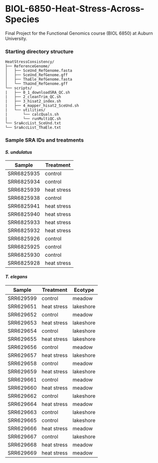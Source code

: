 # BIOL-6850-Heat-Stress-Across-Species

Final Project for the Functional Genomics course (BIOL 6850) at Auburn University. 

### Starting directory structure

```
HeatStressConsistency/
├── ReferenceGenome/
│   ├── SceUnd_RefGenome.fasta
│   ├── SceUnd_RefGenome.gff 
│   ├── ThaEle_RefGenome.fasta
│   └── ThaUnd_RefGenome.gff
└── scripts/
|   ├── 0_1_downloadSRA_QC.sh
|   ├── 2_cleanTrim_QC.sh
|   ├── 3_hisat2_index.sh
|   ├── 4_mapper_hisat2_SceUnd.sh
|   └── utilities/
|       └── calcQuals.sh
|       └── runMultiQC.sh
└── SraAccList_SceUnd.txt
└── SraAccList_ThaEle.txt
```


### Sample SRA IDs and treatments

#### _S. undulatus_
| Sample | Treatment |
| ------ | --------- |
| SRR6825935 | control |
| SRR6825934 | control |
| SRR6825939 | heat stress |
| SRR6825938 | control |
| SRR6825941 | heat stress |
| SRR6825940 | heat stress |
| SRR6825933 | heat stress |
| SRR6825932 | heat stress |
| SRR6825926 | control |
| SRR6825925 | control |
| SRR6825930 | control |
| SRR6825928 | heat stress |



#### _T. elegans_
| Sample | Treatment | Ecotype |
| ------ | --------- | ------- |
| SRR629599 | control | meadow |
| SRR629651 | heat stress | lakeshore |
| SRR629652 | control | meadow |
| SRR629653 | heat stress | lakeshore |
| SRR629654 | control | lakeshore |
| SRR629655 | heat stress | lakeshore |
| SRR629656 | control | meadow |
| SRR629657 | heat stress | lakeshore |
| SRR629658 | control | meadow |
| SRR629659 | heat stress | lakeshore |
| SRR629661 | control | meadow |
| SRR629660 | heat stress | meadow |
| SRR629662 | control | lakeshore |
| SRR629664 | heat stress | meadow |
| SRR629663 | control | lakeshore |
| SRR629665 | control | lakeshore |
| SRR629666 | heat stress | meadow |
| SRR629667 | control | lakeshore |
| SRR629668 | heat stress | meadow |
| SRR629669 | heat stress | meadow |
